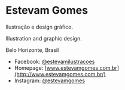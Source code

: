# Estevam Gomes

Ilustração e design gráfico.

Illustration and graphic design.

Belo Horizonte, Brasil

* Facebook: [@estevamilustracoes](https://www.facebook.com/estevamilustracoes)
* Homepage: [www.estevamgomes.com.br](http://www.estevamgomes.com.br/)
* Instagram: [@estevamgomes](https://www.instagram.com/estevamgomes/)

